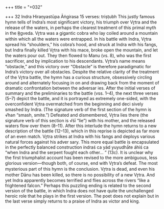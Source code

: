 +++
title = "+032"

+++
32
Indra
Hiraṇyastūpa Āṅgirasa
15 verses: triṣṭubh
This justly famous hymn tells of Indra’s most significant victory, his triumph over  Vr̥tra and the release of the waters, in perhaps the clearest treatment of this primal  myth in the R̥gveda. Vr̥tra was a gigantic cobra who lay coiled around a mountain  within which all the waters were entrapped. In his battle with Indra, Vr̥tra spread  his “shoulders,” his cobra’s hood, and struck at Indra with his fangs, but Indra  finally killed Vr̥tra with his mace, broke open the mountain, and let the waters  pour out. They then flowed to Manu (vs. 8), who was the first sacrificer, and by  implication to his descendants. Vr̥tra’s name means “obstacle,” and this victory over  “Obstacle” is therefore paradigmatic for Indra’s victory over all obstacles.
Despite the relative clarity of the treatment of the Vr̥tra battle, the hymn has  a curious structure, obsessively circling around and alternately focusing in on and  drawing back from the moment of dramatic confrontation between the adversar ies. After the initial verses of summary and the preliminaries to the battle (vss.  1–4), the next three verses (5–7) depict the battle, and it is portrayed as extremely  one-sided, with the overconfident Vr̥tra overmatched from the beginning and deci sively smashed by Indra. (The signature verb of the first section of the hymn is  √han “smash, smite.”) Defeated and dismembered, Vr̥tra lies there (the signature  verb of this section is √śī “lie”) with his mother, and the released waters flow over  them (8–11). After this interlude the hymn returns to a new description of the  battle (12–13), which in this reprise is depicted as far more of an even match. Vr̥tra  strikes at Indra with his fangs and deploys various natural forces against his adver sary. This more equal battle is encapsulated in the perfectly balanced construction  índraś ca yád yuyudhā́te áhiś ca “when Indra and the serpent fought each other... ”  (13c). It is unclear why the first triumphalist account has been revised to the more  ambiguous, less glorious version—though both, of course, end with Vr̥tra’s defeat.
The most mysterious part of this hymn is the conclusion. Vr̥tra is dead, and  even his mother Dānu has been killed, so there is no possibility of a new Vr̥tra. And  yet Indra apparently becomes terrified and flies across the rivers “like a frightened  falcon.” Perhaps this puzzling ending is related to the second version of the battle,  in which Indra does not have quite the unchallenged heroic role that he plays in  the first version. The poet does not explain but in the last verse simply returns to a  praise of Indra as victor and king.